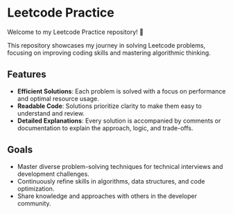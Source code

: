 # Leetcode Practice

Welcome to my Leetcode Practice repository! 🎯

This repository showcases my journey in solving Leetcode problems, focusing on improving coding skills and mastering algorithmic thinking.

## Features

- **Efficient Solutions**: Each problem is solved with a focus on performance and optimal resource usage.
- **Readable Code**: Solutions prioritize clarity to make them easy to understand and review.
- **Detailed Explanations**: Every solution is accompanied by comments or documentation to explain the approach, logic, and trade-offs.

## Goals

- Master diverse problem-solving techniques for technical interviews and development challenges.
- Continuously refine skills in algorithms, data structures, and code optimization.
- Share knowledge and approaches with others in the developer community.
